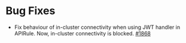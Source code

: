 # Bug Fixes

- Fix behaviour of in-cluster connectivity when using JWT handler in APIRule. Now, in-cluster connectivity is blocked. [#1868](https://github.com/kyma-project/api-gateway/pull/1868)